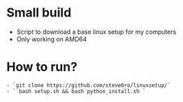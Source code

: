 # Small build

- Script to download a base linux setup for my computers
- Only working on AMD64


# How to run?

    - `git clone https://github.com/steve0ro/linuxsetup/`
    - ` bash setup.sh && bash python_install.sh `